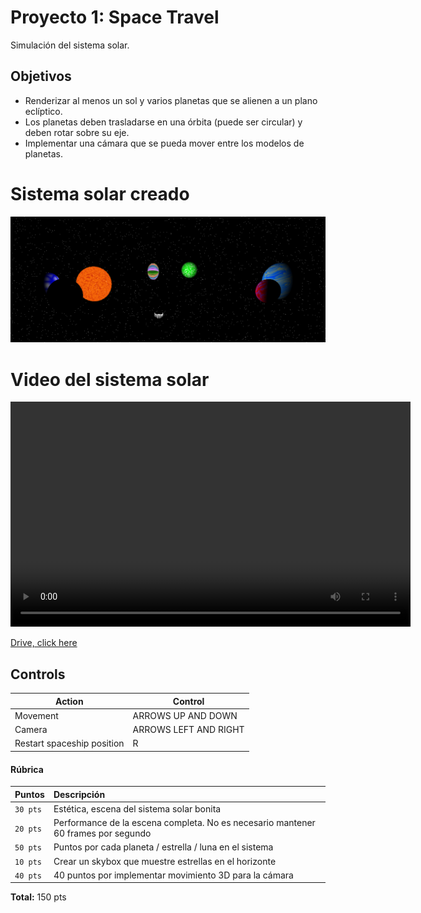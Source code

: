 # Proyecto 1: Space Travel
Simulación del sistema solar. 

## Objetivos
- Renderizar al menos un sol y varios planetas que se alienen a un plano eclíptico.
- Los planetas deben trasladarse en una órbita (puede ser circular) y deben rotar sobre su eje.
- Implementar una cámara que se pueda mover entre los modelos de planetas.

# Sistema solar creado
![img1](/Planetas.png)

# Video del sistema solar
<video width="640" height="360" controls>
  <source src="/Space_Travel.mp4" type="video/mp4">
  Your browser does not support the video tag.
</video>

[Drive, click here](https://drive.google.com/file/d/1uALrm1Ue1uaniUX_dI_CUU1UoJnDrx2a/view?usp=sharing)

## Controls

| Action             | Control                                                                |
| ----------------- | ------------------------------------------------------------------ |
| Movement | ARROWS UP AND DOWN |
| Camera | ARROWS LEFT AND RIGHT |
| Restart spaceship position | R |

#### Rúbrica

| Puntos | Descripción                     |
| :-------- | :-------------------------------- |
| `30 pts`              | Estética, escena del sistema solar bonita |
| `20 pts`              | Performance de la escena completa. No es necesario mantener 60 frames por segundo |
| `50 pts`              | Puntos por cada planeta / estrella / luna en el sistema |
| `10 pts`              | Crear un skybox que muestre estrellas en el horizonte |
| `40 pts`              | 40 puntos por implementar movimiento 3D para la cámara |

**Total:** 150 pts
